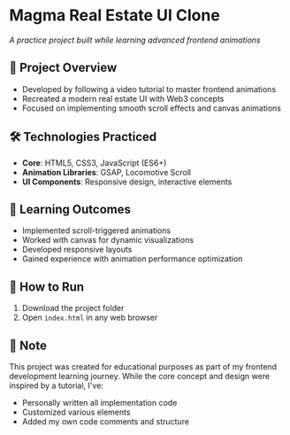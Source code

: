 # Magma Real Estate UI Clone

*A practice project built while learning advanced frontend animations*

## 📝 Project Overview
- Developed by following a video tutorial to master frontend animations
- Recreated a modern real estate UI with Web3 concepts
- Focused on implementing smooth scroll effects and canvas animations

## 🛠 Technologies Practiced
- **Core**: HTML5, CSS3, JavaScript (ES6+)
- **Animation Libraries**: GSAP, Locomotive Scroll
- **UI Components**: Responsive design, interactive elements

## 🎯 Learning Outcomes
- Implemented scroll-triggered animations
- Worked with canvas for dynamic visualizations
- Developed responsive layouts
- Gained experience with animation performance optimization

## 🚀 How to Run
1. Download the project folder
2. Open `index.html` in any web browser

## 📌 Note
This project was created for educational purposes as part of my frontend development learning journey. While the core concept and design were inspired by a tutorial, I've:
- Personally written all implementation code
- Customized various elements
- Added my own code comments and structure
